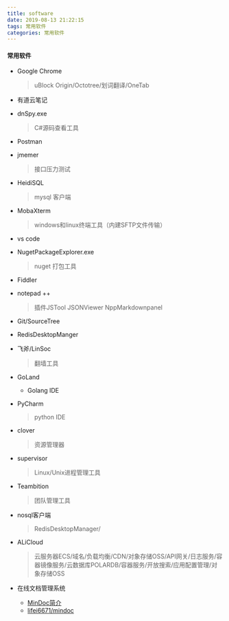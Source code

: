 ```yaml
---
title: software
date: 2019-08-13 21:22:15
tags: 常用软件
categories: 常用软件
---
```

#### 常用软件
- Google Chrome
    > uBlock Origin/Octotree/划词翻译/OneTab
- 有道云笔记
- dnSpy.exe
    > C#源码查看工具
- Postman
- jmemer
    > 接口压力测试
- HeidiSQL
    > mysql 客户端
- MobaXterm
    > windows和linux终端工具（内建SFTP文件传输）
- vs code
- NugetPackageExplorer.exe
    > nuget 打包工具
- Fiddler
- notepad ++
    > 插件JSTool JSONViewer NppMarkdownpanel
- Git/SourceTree
- RedisDesktopManger
- 飞斧/LinSoc
    > 翻墙工具
- GoLand
    - Golang IDE
- PyCharm
    > python IDE
- clover
    > 资源管理器
- supervisor
    > Linux/Unix进程管理工具
- Teambition 
    > 团队管理工具
- nosql客户端
    > RedisDesktopManager/
- ALiCloud
    > 云服务器ECS/域名/负载均衡/CDN/对象存储OSS/API网关/日志服务/容器镜像服务/云数据库POLARDB/容器服务/开放搜索/应用配置管理/对象存储OSS

- 在线文档管理系统
    - [MinDoc简介](https://www.iminho.me/wiki/docs/mindoc/mindoc-summary.md)
    - [lifei6671/mindoc](https://github.com/lifei6671/mindoc)